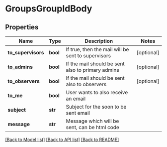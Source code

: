 # GroupsGroupIdBody

## Properties
Name | Type | Description | Notes
------------ | ------------- | ------------- | -------------
**to_supervisors** | **bool** | If true, then the mail will be sent to supervisors | [optional] 
**to_admins** | **bool** | If the mail should be sent also to primary admins | [optional] 
**to_observers** | **bool** | If the mail should be sent also to observers | [optional] 
**to_me** | **bool** | User wants to also receive an email | 
**subject** | **str** | Subject for the soon to be sent email | 
**message** | **str** | Message which will be sent, can be html code | 

[[Back to Model list]](../README.md#documentation-for-models) [[Back to API list]](../README.md#documentation-for-api-endpoints) [[Back to README]](../README.md)

